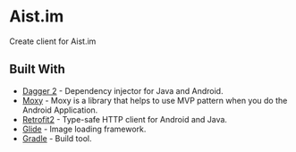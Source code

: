 # Aist.im
Create client for Aist.im

## Built With

* [Dagger 2](https://github.com/google/dagger) - Dependency injector for Java and Android.
* [Moxy](https://github.com/Arello-Mobile/Moxy) - Moxy is a library that helps to use MVP pattern when you do the Android Application.
* [Retrofit2](https://github.com/square/retrofit) - Type-safe HTTP client for Android and Java.
* [Glide](https://github.com/bumptech/glide) - Image loading framework.
* [Gradle](https://github.com/gradle/gradle) - Build tool.
